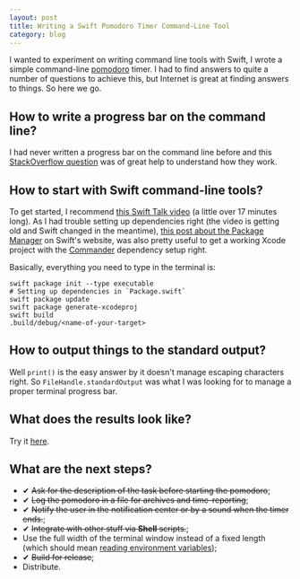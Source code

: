 ```yaml
---
layout: post
title: Writing a Swift Pomodoro Timer Command-Line Tool
category: blog
---
```


I wanted to experiment on writing command line tools with Swift, I wrote a
simple command-line [pomodoro][pomodoro] timer. I had to find answers to quite a
number of questions to achieve this, but Internet is great at finding answers to
things. So here we go.

## How to write a progress bar on the command line?

I had never written a progress bar on the command line before and this
[StackOverflow question][progress-bar-so] was of great help to understand how
they work.

## How to start with Swift command-line tools?

To get started, I recommend [this Swift Talk video][swifttalk] (a little over 17
minutes long). As I had trouble setting up dependencies right (the video is
getting old and Swift changed in the meantime), [this post about the Package
Manager][package-manager] on Swift's website, was also pretty useful to get a
working Xcode project with the [Commander][commander] dependency setup right.

Basically, everything you need to type in the terminal is:

    swift package init --type executable
    # Setting up dependencies in `Package.swift`
    swift package update
    swift package generate-xcodeproj
    swift build
    .build/debug/<name-of-your-target>

## How to output things to the standard output?

Well `print()` is the easy answer by it doesn't manage escaping characters
right. So `FileHandle.standardOutput` was what I was looking for to manage a
proper terminal progress bar.

## What does the results look like?

Try it [here][github].

## What are the next steps?

- ✔︎ ~~Ask for the description of the task before starting the pomodoro~~;
- ✔︎ ~~Log the pomodoro in a file for archives and time-reporting~~;
- ✔︎ ~~Notify the user in the notification center or by a sound when the timer
  ends.~~;
- ✔︎ ~~Integrate with other stuff via **Shell** scripts.~~;
- Use the full width of the terminal window instead of a fixed length (which
  should mean
  [reading environment variables](https://stackoverflow.com/questions/36219597/referring-to-environment-variables-in-swift));
- ✔︎ ~~Build for release~~;
- Distribute.

[pomodoro]: https://en.wikipedia.org/wiki/Pomodoro_Technique
[progress-bar-so]:
  https://stackoverflow.com/questions/238073/how-to-add-a-progress-bar-to-a-shell-script
[swifttalk]: https://talk.objc.io/episodes/S01E22-command-line-tools-with-swift
[package-manager]: https://swift.org/package-manager/
[commander]: https://github.com/kylef/Commander
[github]: https://github.com/dirtyhenry/pomodoro-cli/
